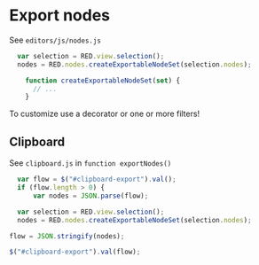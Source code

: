 # Export nodes

See `editors/js/nodes.js`

```js
  var selection = RED.view.selection();
  nodes = RED.nodes.createExportableNodeSet(selection.nodes);

    function createExportableNodeSet(set) {
      // ...
    }
```

To customize use a decorator or one or more filters!

## Clipboard
See `clipboard.js` in `function exportNodes()`

```js
  var flow = $("#clipboard-export").val();
  if (flow.length > 0) {
      var nodes = JSON.parse(flow);

  var selection = RED.view.selection();
  nodes = RED.nodes.createExportableNodeSet(selection.nodes);

flow = JSON.stringify(nodes);

$("#clipboard-export").val(flow);
```

